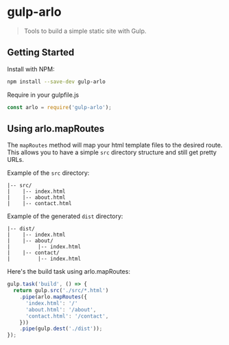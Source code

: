 # gulp-arlo
> Tools to build a simple static site with Gulp.

## Getting Started
Install with NPM:
```bash
npm install --save-dev gulp-arlo
```

Require in your gulpfile.js
```javascript
const arlo = require('gulp-arlo');
```

## Using arlo.mapRoutes
The `mapRoutes` method will map your html template files to the desired route. This allows you to have a simple `src` directory structure and still get pretty URLs.

Example of the `src` directory:
```
|-- src/
|    |-- index.html
|    |-- about.html
|    |-- contact.html
```
Example of the generated `dist` directory:
```
|-- dist/
|    |-- index.html
|    |-- about/
|         |-- index.html
|    |-- contact/
|         |-- index.html
```

Here's the build task using arlo.mapRoutes:
```javascript
gulp.task('build', () => {
  return gulp.src('./src/*.html')
    .pipe(arlo.mapRoutes({
      'index.html': '/'
      'about.html': '/about',
      'contact.html': '/contact',
    }))
    .pipe(gulp.dest('./dist'));
});
```

